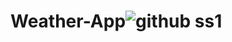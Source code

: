 # Weather-App![github ss1](https://user-images.githubusercontent.com/112774247/232200571-24e20be2-5d39-4475-8065-e2cd2ddfdc8c.PNG)
